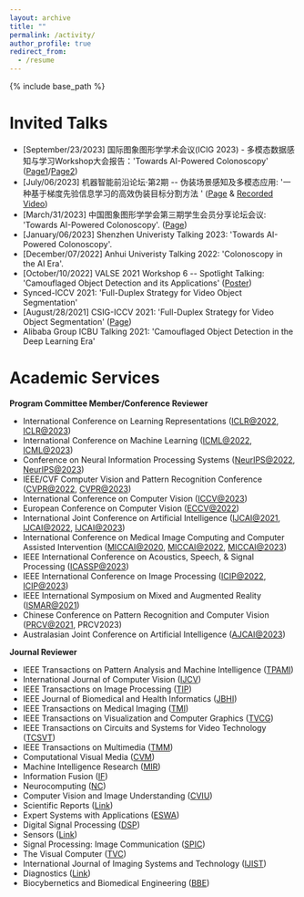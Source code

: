 ```yaml
---
layout: archive
title: ""
permalink: /activity/
author_profile: true
redirect_from:
  - /resume
---
```


{% include base_path %}

Invited Talks
======

* [September/23/2023] 国际图象图形学学术会议(ICIG 2023) - 多模态数据感知与学习Workshop大会报告：'Towards AI-Powered Colonoscopy' ([Page1](http://icig2023.csig.org.cn/workshops/)/[Page2](https://mp.weixin.qq.com/s/GzdW9xxDqh_ldmJnLcu65w))
* [July/06/2023] 机器智能前沿论坛·第2期 -- 伪装场景感知及多模态应用: '一种基于梯度先验信息学习的高效伪装目标分割方法
' ([Page](https://mp.weixin.qq.com/s/ehlYTWJN8csYPs54e-oRbA) & [Recorded Video](https://www.bilibili.com/video/BV1ku411b7pR?t=602.3))
* [March/31/2023] 中国图象图形学学会第三期学生会员分享论坛会议: 'Towards AI-Powered Colonoscopy'. ([Page](https://mp.weixin.qq.com/s/s-laGFgOqRIuDHW-cK1SuA)) <br>
* [January/06/2023] Shenzhen Univeristy Talking 2023: 'Towards AI-Powered Colonoscopy'. <br>
* [December/07/2022] Anhui Univeristy Talking 2022: 'Colonoscopy in the AI Era'. <br>
* [October/10/2022] VALSE 2021 Workshop 6 -- Spotlight Talking: 'Camouflaged Object Detection and its Applications' ([Poster](http://valser.org/2021/#/poster))<br>
* Synced-ICCV 2021: 'Full-Duplex Strategy for Video Object Segmentation' <br>
* [August/28/2021] CSIG-ICCV 2021: 'Full-Duplex Strategy for Video Object Segmentation' ([Page](https://event.baai.ac.cn/event/162#section-one)) <br>
* Alibaba Group ICBU Talking 2021: 'Camouflaged Object Detection in the Deep Learning Era'


Academic Services
======

**Program Committee Member/Conference Reviewer**

<!-- 
IJCAI@2023 (PC Member List): https://ijcai-23.org/pc-member-list/
 -->

* International Conference on Learning Representations ([ICLR@2022](https://iclr.cc/Conferences/2022), [ICLR@2023](https://iclr.cc/Conferences/2023))<br>
* International Conference on Machine Learning ([ICML@2022](https://icml.cc/Conferences/2022), [ICML@2023](https://icml.cc/Conferences/2023))<br>
* Conference on Neural Information Processing Systems ([NeurIPS@2022](https://nips.cc/Conferences/2022), [NeurIPS@2023](https://neurips.cc/Conferences/2023))<br>
* IEEE/CVF Computer Vision and Pattern Recognition Conference ([CVPR@2022](https://cvpr2022.thecvf.com/), [CVPR@2023](https://cvpr2023.thecvf.com/))<br>
* International Conference on Computer Vision ([ICCV@2023](https://iccv2023.thecvf.com))<br>
* European Conference on Computer Vision ([ECCV@2022](https://eccv2022.ecva.net/))<br>
* International Joint Conference on Artificial Intelligence ([IJCAI@2021](https://ijcai-21.org/), [IJCAI@2022](https://ijcai-22.org/), [IJCAI@2023](https://ijcai-23.org))<br>
* International Conference on Medical Image Computing and Computer Assisted Intervention ([MICCAI@2020](https://miccai2020.org/en/), [MICCAI@2022](https://miccai2022.org/), [MICCAI@2023](https://conferences.miccai.org/2023/en/))<br>
* IEEE International Conference on Acoustics, Speech, & Signal Processing ([ICASSP@2023](https://2023.ieeeicassp.org/))
* IEEE International Conference on Image Processing ([ICIP@2022](https://2022.ieeeicip.org/), [ICIP@2023](https://2023.ieeeicip.org))<br>
* IEEE International Symposium on Mixed and Augmented Reality ([ISMAR@2021](https://ismar21.org/))<br>
* Chinese Conference on Pattern Recognition and Computer Vision ([PRCV@2021](http://2021.prcv.cn/), PRCV2023)<br>
* Australasian Joint Conference on Artificial Intelligence ([AJCAI@2023](https://ajcai2023.org))<br>

**Journal Reviewer**

* IEEE Transactions on Pattern Analysis and Machine Intelligence ([TPAMI](https://ieeexplore.ieee.org/xpl/RecentIssue.jsp?punumber=34))
* International Journal of Computer Vision ([IJCV](https://www.springer.com/journal/11263/))<br>
* IEEE Transactions on Image Processing ([TIP](https://ieeexplore.ieee.org/xpl/RecentIssue.jsp?punumber=83))<br>
* IEEE Journal of Biomedical and Health Informatics ([JBHI](https://ieeexplore.ieee.org/xpl/RecentIssue.jsp?punumber=6221020))<br>
* IEEE Transactions on Medical Imaging ([TMI](https://ieeexplore.ieee.org/xpl/RecentIssue.jsp?punumber=42))<br>
* IEEE Transactions on Visualization and Computer Graphics ([TVCG](https://ieeexplore.ieee.org/xpl/RecentIssue.jsp?punumber=2945))<br>
* IEEE Transactions on Circuits and Systems for Video Technology ([TCSVT](https://ieeexplore.ieee.org/xpl/RecentIssue.jsp?punumber=76))<br>
* IEEE Transactions on Multimedia ([TMM](https://ieeexplore.ieee.org/xpl/RecentIssue.jsp?punumber=6046))<br>
* Computational Visual Media ([CVM](https://www.springer.com/journal/41095))<br>
* Machine Intelligence Research ([MIR](https://www.springer.com/journal/11633))<br>
* Information Fusion ([IF](https://www.sciencedirect.com/journal/information-fusion))
* Neurocomputing ([NC](https://www.elsevier.com/journals/neurocomputing/0925-2312))<br>
* Computer Vision and Image Understanding ([CVIU](https://www.sciencedirect.com/journal/computer-vision-and-image-understanding))<br>
* Scientific Reports ([Link](https://www.nature.com/srep/))<br>
* Expert Systems with Applications ([ESWA](https://www.sciencedirect.com/journal/expert-systems-with-applications))<br>
* Digital Signal Processing ([DSP](https://www.sciencedirect.com/journal/digital-signal-processing))<br>
* Sensors ([Link](https://www.mdpi.com/journal/sensors))<br>
* Signal Processing: Image Communication ([SPIC](https://www.sciencedirect.com/journal/signal-processing-image-communication))<br>
* The Visual Computer ([TVC](https://www.springer.com/journal/371/?utm_source=letpub&utm_medium=display&utm_content=mpu&utm_campaign=SRCN_3_ll01_cn_letpuborganic_cs_371))<br>
* International Journal of Imaging Systems and Technology ([IJIST](https://onlinelibrary.wiley.com/journal/10981098))
* Diagnostics ([Link](https://www.mdpi.com/journal/diagnostics))<br>
* Biocybernetics and Biomedical Engineering ([BBE](https://www.journals.elsevier.com/biocybernetics-and-biomedical-engineering))<br>